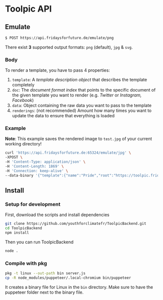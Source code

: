 # Toolpic API

## Emulate

```bash
$ POST https://api.fridaysforfuture.de/emulate/png
```

There exist **3** supported output formats: `png` (default), `jpg` & `svg`.

### Body

To render a template, you have to pass 4 properties:

1. `template`: A *template description object* that describes the template completely
2. `doc`: The *document format index* that points to the specific document of the given template you want to render (e.g. *Twitter* or *Instagram, Facebook*)
3. `data`: Object containing the raw data you want to pass to the template
4. `renderings`: (not recommended) Amount how many times you want to update the data to ensure that everything is loaded

### Example

**Note**: This example saves the rendered image to `test.jpg` of your current working directory!

```bash
curl 'https://api.fridaysforfuture.de:65324/emulate/jpg' \
-XPOST \
-H 'Content-Type: application/json' \
-H 'Content-Length: 1869' \
-H 'Connection: keep-alive' \
--data-binary '{"template":{"name":"Pride","root":"https://toolpic.fridaysforfuture.de/sharepic/templates/pride/template.json","preview":"data/templates/pride/preview.jpg","type":"jpg","documents":[{"width":1200,"height":1200,"src":"data/templates/pride/1200x1200.svg","alias":"Facebook, Instagram"},{"width":1200,"height":675,"src":"data/templates/pride/1200x675.svg","alias":"Twitter"}],"fonts":[{"name":"Jost-300","src":"fonts/Jost/Jost-300-Light.ttf","mime":"font/truetype"},{"name":"Jost-700","src":"fonts/Jost/Jost-700-Bold.ttf","mime":"font/truetype"}],"fields":[{"type":"Selection","description":"Background","key":"backgroundImage","default":{"data":"data/templates/pride/bg.jpg"},"properties":{"items":[{"type":"file"}]}},{"type":"Checklist","description":"Effekte","key":"effects","default":[true],"properties":{"fields":["Verdunkelt"]}},{"type":"Number","description":"Position","key":"pos","default":0,"properties":{"value":0,"max":1,"min":-1,"step":0.05,"kind":"slider"}},{"type":"Line","description":"Subtitle","key":"subtitle","default":"Fridays For Future Germany","properties":{}},{"type":"Text","description":"Text","key":"text","default":["CELEBRATES","PRIDE MONTH"],"properties":{}},{"type":"Text","description":"Links & Hashtags","key":"links","default":["www.fridaysforfuture.de","#fridaysforfuture"],"properties":{}},{"type":"Selection","description":"Logo","key":"logo","default":"data/resources/logo.svg","properties":{"mime":"image/png","width":200,"height":200,"items":[{"type":"value","value":"data/resources/logo-2.svg"},{"type":"value","value":"data/resources/logo.svg"},{"type":"file"}]}}]},"doc":0,"data":{"backgroundImage":{"data":"data/templates/pride/bg.jpg"},"effects":[true],"pos":0,"subtitle":"API works great!","text":["RENDER","TEST"],"links":["api.fridaysforfuture.de","#developersforfuture"],"logo":"data/resources/logo.svg"},"renderings":1}' -o test.jpg
```
## Install

### Setup for development 

First, download the scripts and install dependencies

```bash
git clone https://github.com/youthforclimatefr/ToolpicBackend.git
cd ToolpicBackend
npm install
```

Then you can run ToolpicBackend

```bash
node .
```

### Compile with pkg

```bash
pkg -t linux --out-path bin server.js
cp -R node_modules/puppeteer/.local-chromium bin/puppeteer
```

It creates a binary file for Linux in the ``bin`` directory. Make sure to have the puppeteer folder next to the binary file.